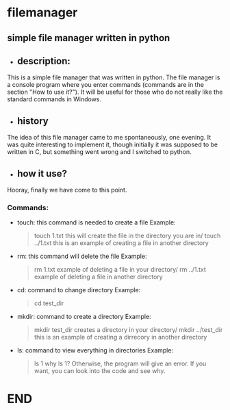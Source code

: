 # filemanager
## simple file manager written in python

- ## description:
This is a simple file manager that was written in python. The file manager is a console program where you 
enter commands (commands are in the section "How to use it?"). It will be useful for those who do not 
really like the standard commands in Windows.
- ## history
The idea of this file manager came to me spontaneously, one evening. 
It was quite interesting to implement it, though initially it was supposed to be written in C, 
but something went wrong and I switched to python.
- ## how it use?
Hooray, finally we have come to this point.
### Commands:
- touch: this command is needed to create a file
  Example:
  > touch 1.txt
  > this will create the file in the directory you are in/
  > touch ../1.txt
  > this is an example of creating a file in another directory
- rm: this command will delete the file
  Example:
   > rm 1.txt
   > example of deleting a file in your directory/
   > rm ../1.txt
   > example of deleting a file in another directory
- cd: command to change directory
  Example:
   > cd test_dir
- mkdir: command to create a directory
  Example: 
   > mkdir test_dir
   > creates a directory in your directory/
   > mkdir ../test_dir
   > this is an example of creating a dirrecory in another directory
- ls: command to view everything in directories
  Example:
   > ls 1
   > why ls 1? Otherwise, the program will give an error. If you want, you can look into the code and see why.
# END
